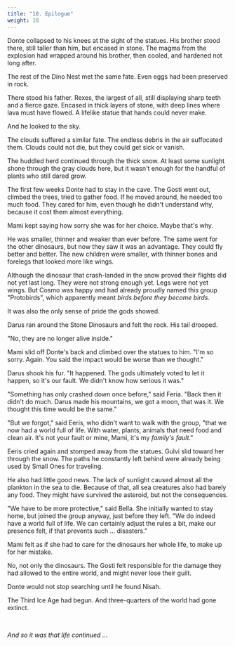 ```yaml
---
title: "10. Epilogue"
weight: 10
---
```


Donte collapsed to his knees at the sight of the statues. His brother stood there, still taller than him, but encased in stone. The magma from the explosion had wrapped around his brother, then cooled, and hardened not long after.

The rest of the Dino Nest met the same fate. Even eggs had been preserved in rock. 

There stood his father. Rexes, the largest of all, still displaying sharp teeth and a fierce gaze. Encased in thick layers of stone, with deep lines where lava must have flowed. A lifelike statue that hands could never make. 

And he looked to the sky.

The clouds suffered a similar fate. The endless debris in the air suffocated them. Clouds could not die, but they could get sick or vanish.

The huddled herd continued through the thick snow. At least some sunlight shone through the gray clouds here, but it wasn't enough for the handful of plants who still dared grow.

The first few weeks Donte had to stay in the cave. The Gosti went out, climbed the trees, tried to gather food. If he moved around, he needed too much food. They cared for him, even though he didn't understand why, because it cost them almost everything. 

Mami kept saying how sorry she was for her choice. Maybe that's why.

He was smaller, thinner and weaker than ever before. The same went for the other dinosaurs, but now they saw it was an advantage. They could fly better and better. The new children were smaller, with thinner bones and forelegs that looked more like wings.

Although the dinosaur that crash-landed in the snow proved their flights did not yet last long. They were not strong enough yet. Legs were not yet wings. But Cosmo was happy and had already proudly named this group "Protobirds", which apparently meant _birds before they become birds_.

It was also the only sense of pride the gods showed. 

Darus ran around the Stone Dinosaurs and felt the rock. His tail drooped.

"No, they are no longer alive inside."

Mami slid off Donte's back and climbed over the statues to him. "I'm so sorry. Again. You said the impact would be worse than we thought."

Darus shook his fur. "It happened. The gods ultimately voted to let it happen, so it's our fault. We didn't know how serious it was."

"Something has only crashed down once before," said Feria. "Back then it didn't do much. Darus made his mountains, we got a moon, that was it. We thought this time would be the same."

"But we forgot," said Eeris, who didn't want to walk with the group, "that we now had a world full of life. With water, plants, animals that need food and clean air. It's not your fault or mine, Mami, it's my _family's fault_."

Eeris cried again and stomped away from the statues. Gulvi slid toward her through the snow. The paths he constantly left behind were already being used by Small Ones for traveling.

He also had little good news. The lack of sunlight caused almost all the plankton in the sea to die. Because of that, all sea creatures also had barely any food. They might have survived the asteroid, but not the consequences.

"We have to be more protective," said Bella. She initially wanted to stay home, but joined the group anyway, just before they left. "We do indeed have a world full of life. We can certainly adjust the rules a bit, make our presence felt, if that prevents such ... disasters."

Mami felt as if she had to care for the dinosaurs her whole life, to make up for her mistake. 

No, not only the dinosaurs. The Gosti felt responsible for the damage they had allowed to the entire world, and might never lose their guilt.

Donte would not stop searching until he found Nisah. 

The Third Ice Age had begun. And three-quarters of the world had gone extinct. 

&nbsp;

_And so it was that life continued ..._
